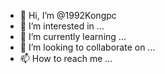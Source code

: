- 👋 Hi, I’m @1992Kongpc
- 👀 I’m interested in ...
- 🌱 I’m currently learning ...
- 💞️ I’m looking to collaborate on ...
- 📫 How to reach me ...

<!---
1992Kongpc/1992Kongpc is a ✨ special ✨ repository because its `README.md` (this file) appears on your GitHub profile.
You can click the Preview link to take a look at your changes.
--->
